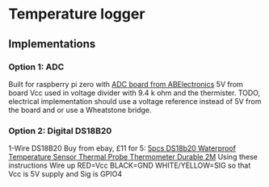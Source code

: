 
# Temperature logger

## Implementations

### Option 1: ADC

Built for raspberry pi zero with [ADC board from ABElectronics](https://www.abelectronics.co.uk/p/69/ADC-Pi-Zero-Raspberry-Pi-Analogue-to-Digital-converter)
5V from board Vcc used in voltage divider with 9.4 k ohm and the thermister.
TODO, electrical implementation should use a voltage reference instead of 5V
from the board and or use a Wheatstone bridge.

### Option 2: Digital DS18B20

1-Wire DS18B20
Buy from ebay, £11 for 5: [5pcs DS18b20 Waterproof Temperature Sensor Thermal Probe Thermometer Durable 2M](http://www.ebay.co.uk/itm/162158276878)
Using these instructions
Wire up RED=Vcc BLACK=GND WHITE/YELLOW=SIG so that Vcc is 5V supply and Sig is GPIO4
